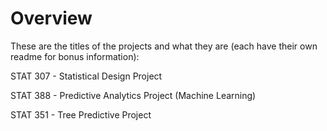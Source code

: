 # Overview
These are the titles of the projects and what they are (each have their own readme for bonus information):

STAT 307 - Statistical Design Project 

STAT 388 - Predictive Analytics Project (Machine Learning) 

STAT 351 - Tree Predictive Project


